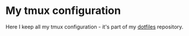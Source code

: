 # My tmux configuration

Here I keep all my tmux configuration - it's part of my [dotfiles](https://github.com/Doron-Behar/dotfiles) repository.
